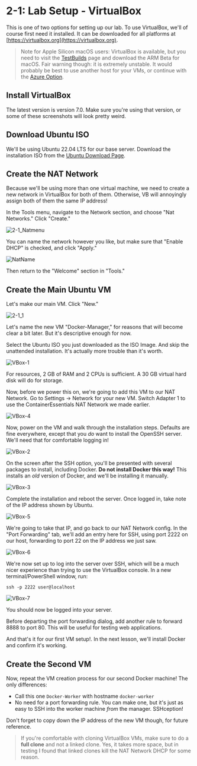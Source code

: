 # 2-1: Lab Setup - VirtualBox

This is one of two options for setting up our lab. To use VirtualBox, we'll of course first need it installed. It can be downloaded for all platforms at [https://virtualbox.org](https://virtualbox.org). 

> Note for Apple Silicon macOS users: VirtualBox is available, but you need to visit the [TestBuilds](https://www.virtualbox.org/wiki/Testbuilds) page and download the ARM Beta for macOS. Fair warning though: it is extremely unstable. It would probably be best to use another host for your VMs, or continue with the [Azure Option](./2-2_lab-azure.md).

## Install VirtualBox

The latest version is version 7.0. Make sure you're using that version, or some of these screenshots will look pretty weird.

## Download Ubuntu ISO

We'll be using Ubuntu 22.04 LTS for our base server. Download the installation ISO from the [Ubuntu Download Page](https://ubuntu.com/download/server/). 

## Create the NAT Network

Because we'll be using more than one virtual machine, we need to create a new network in VirtualBox for both of them. Otherwise, VB will annoyingly assign both of them the same IP address! 

In the Tools menu, navigate to the Network section, and choose "Nat Networks." Click "Create."

![2-1_Natmenu](../img/2-1_natmenu.png)

You can name the network however you like, but make sure that "Enable DHCP" is checked, and click "Apply."

![NatName](../img/2-1_natname.png)

Then return to the "Welcome" section in "Tools."

## Create the Main Ubuntu VM

Let's make our main VM. Click "New."

![2-1_1](/img/2-1_1.png)

Let's name the new VM "Docker-Manager," for reasons that will become clear a bit later. But it's descriptive enough for now.

Select the Ubuntu ISO you just downloaded as the ISO Image. And skip the unattended installation. It's actually more trouble than it's worth.

![VBox-1](../img/2-1_vbox-1.png)

For resources, 2 GB of RAM and 2 CPUs is sufficient. A 30 GB virtual hard disk will do for storage.

Now, before we power this on, we're going to add this VM to our NAT Network. Go to Settings -> Network for your new VM. Switch Adapter 1 to use the ContainerEssentials NAT Network we made earlier. 

![VBox-4](../img/2-1_vbox-4.png)

Now, power on the VM and walk through the installation steps. Defaults are fine everywhere, except that you _do_ want to install the OpenSSH server. We'll need that for comfortable logging in!

![VBox-2](../img/2-1_vbox-2.png)

On the screen after the SSH option, you'll be presented with several packages to install, including Docker. **Do not install Docker this way!** This installs an _old_ version of Docker, and we'll be installing it manually.

![VBox-3](../img/2-1_vbox-3.png)

Complete the installation and reboot the server. Once logged in, take note of the IP address shown by Ubuntu. 

![VBox-5](../img/2-1_vbox-5.png)

We're going to take that IP, and go back to our NAT Network config. In the "Port Forwarding" tab, we'll add an entry here for SSH, using port 2222 on our host, forwarding to port 22 on the IP address we just saw.

![VBox-6](../img/2-1_vbox-6.png)

We're now set up to log into the server over SSH, which will be  a much nicer experience than trying to use the VirtualBox console. In a new terminal/PowerShell window, run:

```
ssh -p 2222 user@localhost
```

![VBox-7](../img/2-1_vbox-7.png)

You should now be logged into your server.

Before departing the port forwarding dialog, add another rule to forward 8888 to port 80. This will be useful for testing web applications.

And that's it for our first VM setup!. In the next lesson, we'll install Docker and confirm it's working. 

## Create the Second VM

Now, repeat the VM creation process for our second Docker machine! The only differences:

- Call this one `Docker-Worker` with hostname `docker-worker`
- No need for a port forwarding rule. You can make one, but it's just as easy to SSH into the worker machine _from_ the manager. SSHception!

Don't forget to copy down the IP address of the new VM though, for future reference.

> If you're comfortable with cloning VirtualBox VMs, make sure to do a **full clone** and not a linked clone. Yes, it takes more space, but in testing I found that linked clones kill the NAT Network DHCP for some reason.

